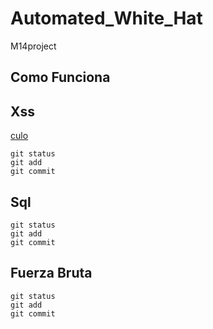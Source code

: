# Automated_White_Hat
M14project
## Como Funciona
## Xss
[culo](https://github.com/Jose-Paco/Automated_White_Hat/blob/ataques/2_xss)
```
git status
git add
git commit
```
## Sql
```
git status
git add
git commit
```
## Fuerza Bruta
```
git status
git add
git commit
```
